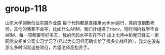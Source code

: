 # group-118
山东大学创新创业实践作业库
每个代码都是直接用python运行，真的很抱歉老师，其他的我都不会写，比如什么ARM，我们计组换了riscv，短时间内我学不会ARM。每一项都要写好多天，我的代码水平实在不好
加上七月中旬就已经去一家网信安相关公司实习学习了(私以为实习经历确实给了很多实战经验），我实在没有那么多时间写这些项目，希望老师高抬贵手。
